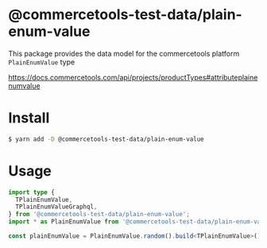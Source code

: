 # @commercetools-test-data/plain-enum-value

This package provides the data model for the commercetools platform `PlainEnumValue` type

https://docs.commercetools.com/api/projects/productTypes#attributeplainenumvalue

# Install

```bash
$ yarn add -D @commercetools-test-data/plain-enum-value
```

# Usage

```ts
import type {
  TPlainEnumValue,
  TPlainEnumValueGraphql,
} from '@commercetools-test-data/plain-enum-value';
import * as PlainEnumValue from '@commercetools-test-data/plain-enum-value';

const plainEnumValue = PlainEnumValue.random().build<TPlainEnumValue>();
```
